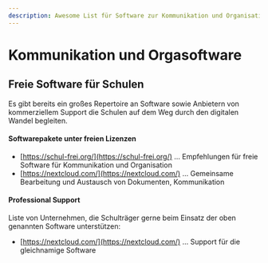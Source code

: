 ```yaml
---
description: Awesome List für Software zur Kommunikation und Organisation
---
```


# Kommunikation und Orgasoftware

## Freie Software für Schulen

Es gibt bereits ein großes Repertoire an Software sowie Anbietern von kommerziellem Support die Schulen auf dem Weg durch den digitalen Wandel begleiten.

#### Softwarepakete unter freien Lizenzen

* [https://schul-frei.org/](https://schul-frei.org/) ... Empfehlungen für freie Software für Kommunikation und Organisation
* [https://nextcloud.com/](https://nextcloud.com/) ... Gemeinsame Bearbeitung und Austausch von Dokumenten, Kommunikation

#### Professional Support

Liste von Unternehmen, die Schulträger gerne beim Einsatz der oben genannten Software unterstützen:

* [https://nextcloud.com/](https://nextcloud.com/) ... Support für die gleichnamige Software



